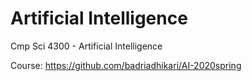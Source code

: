 # Artificial Intelligence
Cmp Sci 4300 - Artificial Intelligence

Course: https://github.com/badriadhikari/AI-2020spring
